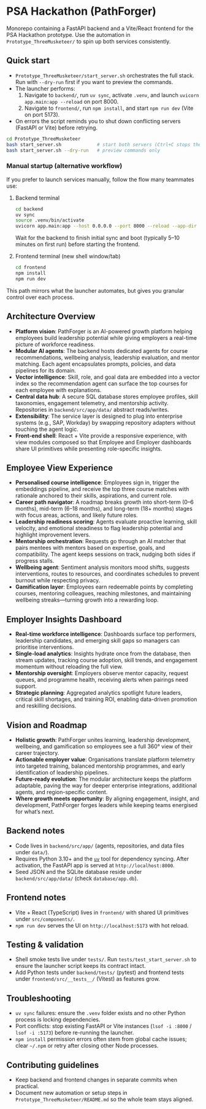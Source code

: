 # PSA Hackathon (PathForger)
Monorepo containing a FastAPI backend and a Vite/React frontend for the PSA Hackathon prototype. Use the automation in `Prototype_ThreeMusketeer/` to spin up both services consistently.

## Quick start
- `Prototype_ThreeMusketeer/start_server.sh` orchestrates the full stack. Run with `--dry-run` first if you want to preview the commands.
- The launcher performs:
  1. Navigate to `backend/`, run `uv sync`, activate `.venv`, and launch `uvicorn app.main:app --reload` on port 8000.
  2. Navigate to `frontend/`, run `npm install`, and start `npm run dev` (Vite on port 5173).
- On errors the script reminds you to shut down conflicting servers (FastAPI or Vite) before retrying.

```bash
cd Prototype_ThreeMusketeer
bash start_server.sh             # start both servers (Ctrl+C stops them)
bash start_server.sh --dry-run   # preview commands only
```

### Manual startup (alternative workflow)
If you prefer to launch services manually, follow the flow many teammates use:

1. Backend terminal
   ```bash
   cd backend
   uv sync
   source .venv/bin/activate
   uvicorn app.main:app --host 0.0.0.0 --port 8000 --reload --app-dir src
   ```
   Wait for the backend to finish initial sync and boot (typically 5–10 minutes on first run) before starting the frontend.

2. Frontend terminal (new shell window/tab)
   ```bash
   cd frontend
   npm install
   npm run dev
   ```

This path mirrors what the launcher automates, but gives you granular control over each process.

## Architecture Overview
- **Platform vision**: PathForger is an AI-powered growth platform helping employees build leadership potential while giving employers a real-time picture of workforce readiness.
- **Modular AI agents**: The backend hosts dedicated agents for course recommendations, wellbeing analysis, leadership evaluation, and mentor matching. Each agent encapsulates prompts, policies, and data pipelines for its domain.
- **Vector intelligence**: Skill, role, and goal data are embedded into a vector index so the recommendation agent can surface the top courses for each employee with explanations.
- **Central data hub**: A secure SQL database stores employee profiles, skill taxonomies, engagement telemetry, and mentorship activity. Repositories in `backend/src/app/data/` abstract reads/writes.
- **Extensibility**: The service layer is designed to plug into enterprise systems (e.g., SAP, Workday) by swapping repository adapters without touching the agent logic.
- **Front-end shell**: React + Vite provide a responsive experience, with view modules composed so that Employee and Employer dashboards share UI primitives while presenting role-specific insights.

## Employee View Experience
- **Personalised course intelligence**: Employees sign in, trigger the embeddings pipeline, and receive the top three course matches with rationale anchored to their skills, aspirations, and current role.
- **Career path navigator**: A roadmap breaks growth into short-term (0–6 months), mid-term (6–18 months), and long-term (18+ months) stages with focus areas, actions, and likely future roles.
- **Leadership readiness scoring**: Agents evaluate proactive learning, skill velocity, and emotional steadiness to flag leadership potential and highlight improvement levers.
- **Mentorship orchestration**: Requests go through an AI matcher that pairs mentees with mentors based on expertise, goals, and compatibility. The agent keeps sessions on track, nudging both sides if progress stalls.
- **Wellbeing agent**: Sentiment analysis monitors mood shifts, suggests interventions, routes to resources, and coordinates schedules to prevent burnout while respecting privacy.
- **Gamification layer**: Employees earn redeemable points by completing courses, mentoring colleagues, reaching milestones, and maintaining wellbeing streaks—turning growth into a rewarding loop.

## Employer Insights Dashboard
- **Real-time workforce intelligence**: Dashboards surface top performers, leadership candidates, and emerging skill gaps so managers can prioritise interventions.
- **Single-load analytics**: Insights hydrate once from the database, then stream updates, tracking course adoption, skill trends, and engagement momentum without reloading the full view.
- **Mentorship oversight**: Employers observe mentor capacity, request queues, and programme health, receiving alerts when pairings need support.
- **Strategic planning**: Aggregated analytics spotlight future leaders, critical skill shortages, and training ROI, enabling data-driven promotion and reskilling decisions.

## Vision and Roadmap
- **Holistic growth**: PathForger unites learning, leadership development, wellbeing, and gamification so employees see a full 360° view of their career trajectory.
- **Actionable employer value**: Organisations translate platform telemetry into targeted training, balanced mentorship programmes, and early identification of leadership pipelines.
- **Future-ready evolution**: The modular architecture keeps the platform adaptable, paving the way for deeper enterprise integrations, additional agents, and region-specific content.
- **Where growth meets opportunity**: By aligning engagement, insight, and development, PathForger forges leaders while keeping teams energised for what’s next.

## Backend notes
- Code lives in `backend/src/app/` (agents, repositories, and data files under `data/`).
- Requires Python 3.10+ and the [`uv`](https://github.com/astral-sh/uv) tool for dependency syncing. After activation, the FastAPI app is served at `http://localhost:8000`.
- Seed JSON and the SQLite database reside under `backend/src/app/data/` (check `database/app.db`).

## Frontend notes
- Vite + React (TypeScript) lives in `frontend/` with shared UI primitives under `src/components/`.
- `npm run dev` serves the UI on `http://localhost:5173` with hot reload.

## Testing & validation
- Shell smoke tests live under `tests/`. Run `tests/test_start_server.sh` to ensure the launcher script keeps its contract intact.
- Add Python tests under `backend/tests/` (pytest) and frontend tests under `frontend/src/__tests__/` (Vitest) as features grow.

## Troubleshooting
- `uv sync` failures: ensure the `.venv` folder exists and no other Python process is locking dependencies.
- Port conflicts: stop existing FastAPI or Vite instances (`lsof -i :8000` / `lsof -i :5173`) before re-running the launcher.
- `npm install` permission errors often stem from global cache issues; clear `~/.npm` or retry after closing other Node processes.

## Contributing guidelines
- Keep backend and frontend changes in separate commits when practical.
- Document new automation or setup steps in `Prototype_ThreeMusketeer/README.md` so the whole team stays aligned.
